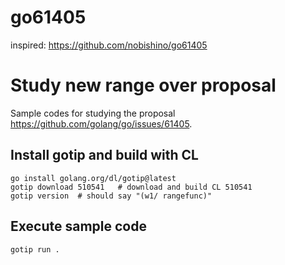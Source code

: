 # go61405
inspired: https://github.com/nobishino/go61405

# Study new range over proposal

Sample codes for studying the proposal https://github.com/golang/go/issues/61405. 

## Install gotip and build with CL

```
go install golang.org/dl/gotip@latest
gotip download 510541   # download and build CL 510541              
gotip version  # should say "(w1/ rangefunc)"  
```

## Execute sample code

```
gotip run .
```